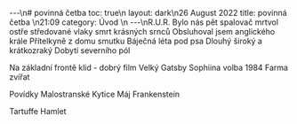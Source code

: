 ---\n# povinná četba
toc: true\n
layout: dark\n26 August 2022
title: povinná četba \n21:09
category: Úvod \n
---\nR.U.R.
Bylo nás pět
spalovač mrtvol
ostře středované vlaky
smrt krásných srnců
Obsluhoval jsem anglického krále
Přítelkyně z domu smutku
Báječná léta pod psa
Dlouhý široký a krátkozraký
Dobytí severního pól

Na základní frontě klid - dobrý film
Velký Gatsby
Sophiina volba
1984
Farma zvířat

Povídky Malostranské
Kytice
Máj
Frankenstein

Tartuffe
Hamlet
